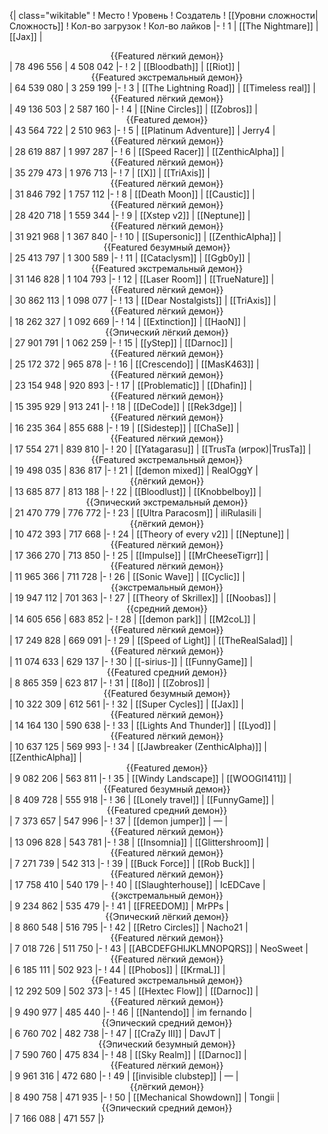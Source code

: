 {| class="wikitable"
! Место
! Уровень
! Создатель
! [[Уровни сложности|Сложность]]
! Кол-во загрузок
! Кол-во лайков
|-
! 1
| [[The Nightmare]]
| [[Jax]]
| <center>{{Featured лёгкий демон}}</center>
| 78 496 556
| 4 508 042
|-
! 2
| [[Bloodbath]]
| [[Riot]]
| <center>{{Featured экстремальный демон}}</center>
| 64 539 080
| 3 259 199
|-
! 3
| [[The Lightning Road]]
| [[Timeless real]]
| <center>{{Featured лёгкий демон}}</center>
| 49 136 503
| 2 587 160
|-
! 4
| [[Nine Circles]]
| [[Zobros]]
| <center>{{Featured демон}}</center>
| 43 564 722
| 2 510 963
|-
! 5
| [[Platinum Adventure]]
| Jerry4
| <center>{{Featured лёгкий демон}}</center>
| 28 619 887
| 1 997 287
|-
! 6
| [[Speed Racer]]
| [[ZenthicAlpha]]
| <center>{{Featured лёгкий демон}}</center>
| 35 279 473
| 1 976 713
|-
! 7
| [[X]]
| [[TriAxis]]
| <center>{{Featured лёгкий демон}}</center>
| 31 846 792
| 1 757 112
|-
! 8
| [[Death Moon]]
| [[Caustic]]
| <center>{{Featured лёгкий демон}}</center>
| 28 420 718
| 1 559 344
|-
! 9
| [[Xstep v2]]
| [[Neptune]]
| <center>{{Featured лёгкий демон}}</center>
| 31 921 968
| 1 367 840
|-
! 10
| [[Supersonic]]
| [[ZenthicAlpha]]
| <center>{{Featured безумный демон}}</center>
| 25 413 797
| 1 300 589
|-
! 11
| [[Cataclysm]]
| [[Ggb0y]]
| <center>{{Featured экстремальный демон}}</center>
| 31 146 828
| 1 104 793
|-
! 12
| [[Laser Room]]
| [[TrueNature]]
| <center>{{Featured лёгкий демон}}</center>
| 30 862 113
| 1 098 077
|-
! 13
| [[Dear Nostalgists]]
| [[TriAxis]]
| <center>{{Featured лёгкий демон}}</center>
| 18 262 327
| 1 092 669
|-
! 14
| [[Extinction]]
| [[HaoN]]
| <center>{{Эпический лёгкий демон}}</center>
| 27 901 791
| 1 062 259
|-
! 15
| [[yStep]]
| [[Darnoc]]
| <center>{{Featured лёгкий демон}}</center>
| 25 172 372
| 965 878
|-
! 16
| [[Crescendo]]
| [[MasK463]]
| <center>{{Featured лёгкий демон}}</center>
| 23 154 948
| 920 893
|-
! 17
| [[Problematic]]
| [[Dhafin]]
| <center>{{Featured лёгкий демон}}</center>
| 15 395 929
| 913 241
|-
! 18
| [[DeCode]]
| [[Rek3dge]]
| <center>{{Featured лёгкий демон}}</center>
| 16 235 364
| 855 688
|-
! 19
| [[Sidestep]]
| [[ChaSe]]
| <center>{{Featured лёгкий демон}}</center>
| 17 554 271
| 839 810
|-
! 20
| [[Yatagarasu]]
| [[TrusTa (игрок)|TrusTa]]
| <center>{{Featured экстремальный демон}}</center>
| 19 498 035
| 836 817
|-
! 21
| [[demon mixed]]
| RealOggY
| <center>{{лёгкий демон}}</center>
| 13 685 877
| 813 188
|-
! 22
| [[Bloodlust]]
| [[Knobbelboy]]
| <center>{{Эпический экстремальный демон}}</center>
| 21 470 779
| 776 772
|-
! 23
| [[Ultra Paracosm]]
| iIiRulasiIi
| <center>{{лёгкий демон}}</center>
| 10 472 393
| 717 668
|-
! 24
| [[Theory of every v2]]
| [[Neptune]]
| <center>{{Featured лёгкий демон}}</center>
| 17 366 270
| 713 850
|-
! 25
| [[Impulse]]
| [[MrCheeseTigrr]]
| <center>{{Featured лёгкий демон}}</center>
| 11 965 366
| 711 728
|-
! 26
| [[Sonic Wave]]
| [[Cyclic]]
| <center>{{экстремальный демон}}</center>
| 19 947 112
| 701 363
|-
! 27
| [[Theory of Skrillex]]
| [[Noobas]]
| <center>{{средний демон}}</center>
| 14 605 656
| 683 852
|-
! 28
| [[demon park]]
| [[M2coL]]
| <center>{{Featured лёгкий демон}}</center>
| 17 249 828
| 669 091
|-
! 29
| [[Speed of Light]]
| [[TheRealSalad]]
| <center>{{Featured лёгкий демон}}</center>
| 11 074 633
| 629 137
|-
! 30
| [[-sirius-]]
| [[FunnyGame]]
| <center>{{Featured средний демон}}</center>
| 8 865 359
| 623 817
|-
! 31
| [[8o]]
| [[Zobros]]
| <center>{{Featured безумный демон}}</center>
| 10 322 309
| 612 561
|-
! 32
| [[Super Cycles]]
| [[Jax]]
| <center>{{Featured лёгкий демон}}</center>
| 14 164 130
| 590 638
|-
! 33
| [[Lights And Thunder]]
| [[Lyod]]
| <center>{{Featured лёгкий демон}}</center>
| 10 637 125
| 569 993
|-
! 34
| [[Jawbreaker (ZenthicAlpha)]]
| [[ZenthicAlpha]]
| <center>{{Featured демон}}</center>
| 9 082 206
| 563 811
|-
! 35
| [[Windy Landscape]]
| [[WOOGI1411]]
| <center>{{Featured безумный демон}}</center>
| 8 409 728
| 555 918
|-
! 36
| [[Lonely travel]]
| [[FunnyGame]]
| <center>{{Featured средний демон}}</center>
| 7 373 657
| 547 996
|-
! 37
| [[demon jumper]]
| —
| <center>{{Featured лёгкий демон}}</center>
| 13 096 828
| 543 781
|-
! 38
| [[Insomnia]]
| [[Glittershroom]]
| <center>{{Featured лёгкий демон}}</center>
| 7 271 739
| 542 313
|-
! 39
| [[Buck Force]]
| [[Rob Buck]]
| <center>{{Featured лёгкий демон}}</center>
| 17 758 410
| 540 179
|-
! 40
| [[Slaughterhouse]]
| IcEDCave
| <center>{{экстремальный демон}}</center>
| 9 234 862
| 535 479
|-
! 41
| [[FREEDOM]]
| MrPPs
| <center>{{Эпический лёгкий демон}}</center>
| 8 860 548
| 516 795
|-
! 42
| [[Retro Circles]]
| Nacho21
| <center>{{Featured лёгкий демон}}</center>
| 7 018 726
| 511 750
|-
! 43
| [[ABCDEFGHIJKLMNOPQRS]]
| NeoSweet
| <center>{{Featured лёгкий демон}}</center>
| 6 185 111
| 502 923
|-
! 44
| [[Phobos]]
| [[KrmaL]]
| <center>{{Featured экстремальный демон}}</center>
| 12 292 509
| 502 373
|-
! 45
| [[Hextec Flow]]
| [[Darnoc]]
| <center>{{Featured лёгкий демон}}</center>
| 9 490 977
| 485 440
|-
! 46
| [[Nantendo]]
| im fernando
| <center>{{Эпический средний демон}}</center>
| 6 760 702
| 482 738
|-
! 47
| [[CraZy III]]
| DavJT
| <center>{{Эпический безумный демон}}</center>
| 7 590 760
| 475 834
|-
! 48
| [[Sky Realm]]
| [[Darnoc]]
| <center>{{Featured лёгкий демон}}</center>
| 9 961 316
| 472 680
|-
! 49
| [[invisible clubstep]]
| —
| <center>{{лёгкий демон}}</center>
| 8 490 758
| 471 935
|-
! 50
| [[Mechanical Showdown]]
| Tongii
| <center>{{Эпический средний демон}}</center>
| 7 166 088
| 471 557
|}
